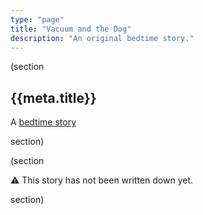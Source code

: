 ```yaml
---
type: "page"
title: "Vacuum and the Dog"
description: "An original bedtime story."
---
```


(section

## {{meta.title}}

A [bedtime story](/bedtime-stories)

section)

(section

:warning: This story has not been written down yet.

<!-- **Once upon a time...**

**The end.** -->

section)